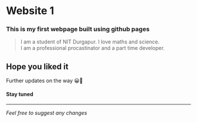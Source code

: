 # Website 1

### This is my first webpage built using github pages

> I am a student of NIT Durgapur. I love maths and science.<br> I am a professional procastinator and a part time developer.

## Hope you liked it 

Further updates on the way 😀🙂

#### Stay tuned 

---

_Feel free to suggest any changes_
